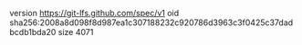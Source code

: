 version https://git-lfs.github.com/spec/v1
oid sha256:2008a8d098f8d987ea1c307188232c920786d3963c3f0425c37dadbcdb1bda20
size 4071
